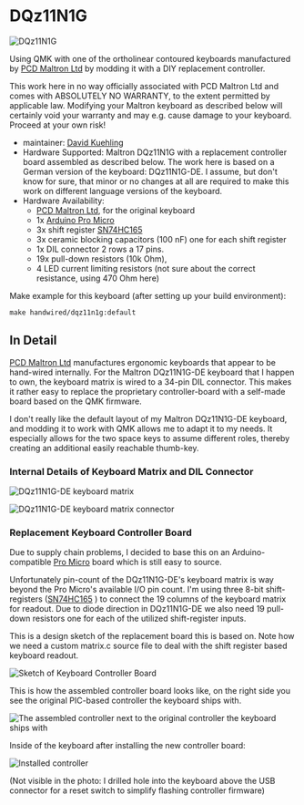 # DQz11N1G

![DQz11N1G](https://u.cubeupload.com/ddklg/OPBN5q.jpg)

Using QMK with one of the ortholinear contoured keyboards manufactured by [PCD
Maltron Ltd](https://www.maltron.com) by modding it with a DIY replacement
controller.

This work here in no way officially associated with PCD Maltron Ltd and comes
with ABSOLUTELY NO WARRANTY, to the extent permitted by applicable law.
Modifying your Maltron keyboard as described below will certainly void your
warranty and may e.g. cause damage to your keyboard.  Proceed at your own risk!

* maintainer: [David Kuehling](https://github.com/dvdkhlng/qmk_firmware_dqz11n1g)
* Hardware Supported: Maltron DQz11N1G with a replacement controller board
  assembled as described below.  The work here is based on a German version
  of the keyboard: DQz11N1G-DE.  I assume, but don't know for sure, that
  minor or no changes at all are required to make this work on different
  language versions of the keyboard.
* Hardware Availability:
  * [PCD Maltron Ltd](https://www.maltron.com), for the original keyboard
  * 1x [Arduino Pro Micro](https://www.sparkfun.com/products/12640)
  * 3x shift register [SN74HC165](https://www.ti.com/product/SN74HC165)
  * 3x ceramic blocking capacitors (100 nF) one for each shift register
  * 1x DIL connector 2 rows a 17 pins.
  * 19x pull-down resistors (10k Ohm),
  * 4 LED current limiting resistors (not sure about the correct resistance,
    using 470 Ohm here)

Make example for this keyboard (after setting up your build environment):

    make handwired/dqz11n1g:default

## In Detail

[PCD Maltron Ltd](https://www.maltron.com) manufactures ergonomic keyboards
that appear to be hand-wired internally.  For the Maltron DQz11N1G-DE
keyboard that I happen to own, the keyboard matrix is wired to a 34-pin DIL
connector.  This makes it rather easy to replace the proprietary
controller-board with a self-made board based on the QMK firmware.

I don't really like the default layout of my Maltron DQz11N1G-DE keyboard,
and modding it to work with QMK allows me to adapt it to my needs.  It
especially allows for the two space keys to assume different roles, thereby
creating an additional easily reachable thumb-key.

### Internal Details of Keyboard Matrix and DIL Connector

![DQz11N1G-DE keyboard matrix](https://u.cubeupload.com/ddklg/OJFue6.jpg)

![DQz11N1G-DE keyboard matrix connector](https://u.cubeupload.com/ddklg/fjFXeL.png)

### Replacement Keyboard Controller Board

Due to supply chain problems, I decided to base this on an
Arduino-compatible [Pro Micro](https://www.sparkfun.com/products/12640)
board which is still easy to source.

Unfortunately pin-count of the DQz11N1G-DE's keyboard matrix is way beyond
the Pro Micro's available I/O pin count.  I'm using three 8-bit
shift-registers ([SN74HC165](https://www.ti.com/product/SN74HC165) ) to
connect the 19 columns of the keyboard matrix for readout.  Due to diode
direction in DQz11N1G-DE we also need 19 pull-down resistors one for each of
the utilized shift-register inputs.

This is a design sketch of the replacement board this is based on.  Note how
we need a custom matrix.c source file to deal with the shift register based
keyboard readout.

![Sketch of Keyboard Controller Board](https://u.cubeupload.com/ddklg/GBZgSf.png)

This is how the assembled controller board looks like, on the right side you
see the original PIC-based controller the keyboard ships with.

![The assembled controller next to the original controller the keyboard ships with](https://u.cubeupload.com/ddklg/KLYF2V.jpg)

Inside of the keyboard after installing the new controller board:

![Installed controller](https://u.cubeupload.com/ddklg/Br0aiF.jpg)

(Not visible in the photo: I drilled hole into the keyboard above the USB
connector for a reset switch to simplify flashing controller firmware)
